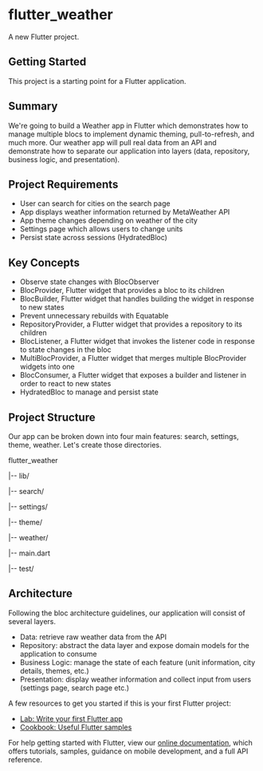 # flutter_weather

A new Flutter project.

## Getting Started

This project is a starting point for a Flutter application.

## Summary
We're going to build a Weather app in Flutter which demonstrates how to manage multiple blocs to implement dynamic theming, pull-to-refresh, and much more. Our weather app will pull real data from an API and demonstrate how to separate our application into layers (data, repository, business logic, and presentation).

## Project Requirements
- User can search for cities on the search page
- App displays weather information returned by MetaWeather API
- App theme changes depending on weather of the city
- Settings page which allows users to change units
- Persist state across sessions (HydratedBloc)

## Key Concepts
- Observe state changes with BlocObserver
- BlocProvider, Flutter widget that provides a bloc to its children
- BlocBuilder, Flutter widget that handles building the widget in response to new states
- Prevent unnecessary rebuilds with Equatable
- RepositoryProvider, a Flutter widget that provides a repository to its children
- BlocListener, a Flutter widget that invokes the listener code in response to state changes in the bloc
- MultiBlocProvider, a Flutter widget that merges multiple BlocProvider widgets into one
- BlocConsumer, a Flutter widget that exposes a builder and listener in order to react to new states
- HydratedBloc to manage and persist state

## Project Structure
Our app can be broken down into four main features: search, settings, theme, weather. Let's create those directories.

flutter_weather

|-- lib/

  |-- search/

  |-- settings/
  
  |-- theme/
  
  |-- weather/
  
  |-- main.dart

|-- test/

## Architecture
Following the bloc architecture guidelines, our application will consist of several layers.
- Data: retrieve raw weather data from the API
- Repository: abstract the data layer and expose domain models for the application to consume
- Business Logic: manage the state of each feature (unit information, city details, themes, etc.)
- Presentation: display weather information and collect input from users (settings page, search page etc.)

A few resources to get you started if this is your first Flutter project:

- [Lab: Write your first Flutter app](https://flutter.dev/docs/get-started/codelab)
- [Cookbook: Useful Flutter samples](https://flutter.dev/docs/cookbook)

For help getting started with Flutter, view our
[online documentation](https://flutter.dev/docs), which offers tutorials,
samples, guidance on mobile development, and a full API reference.

